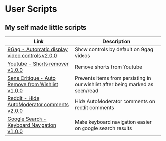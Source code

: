 # User Scripts

## My self made little scripts

| Link | Description |
| -- | -- |
| [9Gag - Automatic display video controls v2.0.0](./src/9Gag_control_videos/v2/) | Show controls by default on 9gag videos |
| [Youtube - Shorts remover v1.0.0](./src/youtube_shorts_remover/) | Remove shorts from Youtube |
| [Sens Critique - Auto Remove from Wishlist v1.0.0](./src/sensCritique_auto_remove_from_wishlist/) | Prevents items from persisting in our wishlist after being marked as seen/read |
| [Reddit - Hide AutoModerator comments v2.0.0](./src/Reddit_hide_AutoModerator_posts/) | Hide AutoModerator comments on reddit comments |
| [Google Search - Keyboard Navigation v1.0.0](./src/google_search_keyboard_navigation/) | Make keyboard navigation easier on google search results |